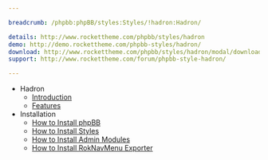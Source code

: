 ```yaml
---

breadcrumb: /phpbb:phpBB/styles:Styles/!hadron:Hadron/

details: http://www.rockettheme.com/phpbb/styles/hadron
demo: http://demo.rockettheme.com/phpbb-styles/hadron/
download: http://www.rockettheme.com/phpbb/styles/hadron/modal/downloads
support: http://www.rockettheme.com/forum/phpbb-style-hadron/

---
```


* Hadron
	* [Introduction](INDEX.md#introduction)
	* [Features](INDEX.md#features)
* Installation
	* [How to Install phpBB](../../start/install.md)
	* [How to Install Styles](../../start/styles.md)
	* [How to Install Admin Modules](../../start/styles.md#installing-administrative-modules)
	* [How to Install RokNavMenu Exporter](../../modules/roknavmenu.md)